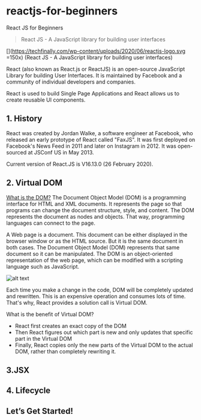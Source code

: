 # reactjs-for-beginners
React JS for Beginners

> React JS - A JavaScript library for building user interfaces

[](https://techfinally.com/wp-content/uploads/2020/06/reactjs-logo.svg =150x) (React JS - A JavaScript library for building user interfaces)

React (also known as React.js or ReactJS) is an open-source JavaScript Library for building User Interfaces. It is maintained by Facebook and a community of individual developers and companies.

React is used to build Single Page Applications and React allows us to create reusable UI components.

## 1. History

React was created by Jordan Walke, a software engineer at Facebook, who released an early prototype of React called "FaxJS". It was first deployed on Facebook's News Feed in 2011 and later on Instagram in 2012. It was open-sourced at JSConf US in May 2013.

Current version of React.JS is V16.13.0 (26 February 2020).

## 2. Virtual DOM

[What is the DOM?](https://developer.mozilla.org/en-US/docs/Web/API/Document_Object_Model/Introduction) The Document Object Model (DOM) is a programming interface for HTML and XML documents. It represents the page so that programs can change the document structure, style, and content. The DOM represents the document as nodes and objects. That way, programming languages can connect to the page.

A Web page is a document. This document can be either displayed in the browser window or as the HTML source. But it is the same document in both cases. The Document Object Model (DOM) represents that same document so it can be manipulated. The DOM is an object-oriented representation of the web page, which can be modified with a scripting language such as JavaScript.

![alt text](https://upload.wikimedia.org/wikipedia/commons/thumb/5/5a/DOM-model.svg/220px-DOM-model.svg.png "Tree Structure of the Document Object Model")

Each time you make a change in the code, DOM will be completely updated and rewritten. This is an expensive operation and consumes lots of time. That's why, React provides a solution call is Virtual DOM.

What is the benefit of Virtual DOM?
- React first creates an exact copy of the DOM
- Then React figures out which part is new and only updates that specific part in the Virtual DOM
- Finally, React copies only the new parts of the Virtual DOM to the actual DOM, rather than completely rewriting it.

## 3.JSX

## 4. Lifecycle


## Let’s Get Started!
